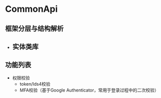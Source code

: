 # CommonApi

## 框架分层与结构解析
- 实体类库
   -

## 功能列表
- 权限校验
   - token/Ids4校验
   - MFA校验（基于Google Authenticator，常用于登录过程中的二次校验）